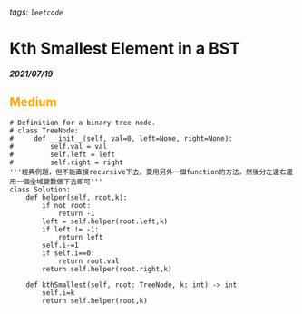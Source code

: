 ###### tags: `leetcode`
<style>
.orange {
  color: #FFA600;
}
.green{
  color: #00FF00;
}
.red{
  color: #FF0000;
}
</style>

# Kth Smallest Element in a BST
***2021/07/19***
## <span class="orange">Medium</span>
```python=
# Definition for a binary tree node.
# class TreeNode:
#     def __init__(self, val=0, left=None, right=None):
#         self.val = val
#         self.left = left
#         self.right = right
'''經典例題，但不能直接recursive下去，要用另外一個function的方法，然後分左邊右邊用一個全域變數做下去即可'''
class Solution:
    def helper(self, root,k):
        if not root:
            return -1
        left = self.helper(root.left,k)
        if left != -1:
            return left 
        self.i-=1
        if self.i==0:
            return root.val 
        return self.helper(root.right,k)
        
    def kthSmallest(self, root: TreeNode, k: int) -> int: 
        self.i=k
        return self.helper(root,k)
        
    
```